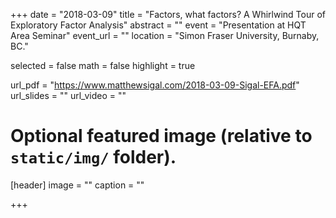 +++
date = "2018-03-09"
title = "Factors, what factors? A Whirlwind Tour of Exploratory Factor Analysis"
abstract = ""
event = "Presentation at HQT Area Seminar"
event_url = ""
location = "Simon Fraser University, Burnaby, BC."

selected = false
math = false
highlight = true

url_pdf = "https://www.matthewsigal.com/2018-03-09-Sigal-EFA.pdf"
url_slides = ""
url_video = ""

# Optional featured image (relative to `static/img/` folder).
[header]
image = ""
caption = ""

+++
